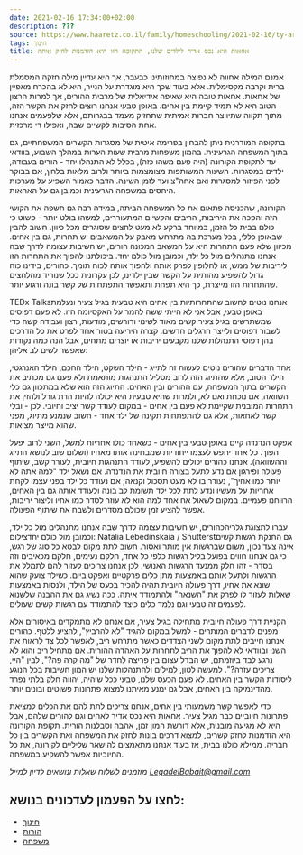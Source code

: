```yaml
---
date: 2021-02-16 17:34:00+02:00
description: ???
source: https://www.haaretz.co.il/family/homeschooling/2021-02-16/ty-article/.premium/0000017f-f8e2-ddde-abff-fce74f460000
tags: חינוך
title: אחאות היא נכס אדיר לילדים שלנו, התקופה הזו היא הזדמנות לחזק אותה
---
```


אמנם המילה אחווה לא נפוצה במחוזותינו כבעבר, אך היא עדיין מילה חזקה המסמלת ברית וקרבה מקסימלית. אלא בעוד שכך היא מוגדרת על הנייר, היא לא בהכרח מאפיין של אחאות. אחאות טובה היא שאיפה אידיאלית של מרבית ההורים, אך למרות הרצון הטוב היא לא תמיד קיימת בין אחים. באופן טבעי אנחנו רוצים לחזק את הקשר הזה, מתוך תקווה שתיווצר חברות אמיתית שתחזיק מעמד בבגרותם, אלא שלפעמים אנחנו אחת הסיבות לקשיים שבה, ואפילו די מרכזית. 

בתקופה המודרנית ניתן להבחין בפרימה איטית של מסגרות הקשרים המשפחתיים, גם בתוך המשפחה הגרעינית. בהמון משפחות מרבית שעות הערות במהלך השבוע, בוודאי עד לתקופת הקורונה (היה פעם משהו כזה), בכלל לא התנהלו יחד - הורים בעבודה, ילדים במסגרות. השעות המשותפות מצומצמות ביותר ולרוב מלאות בלחץ, אם בבוקר לפני הפיזור למסגרות ואם אחה"צ ועד לזמן השינה. הדבר כאמור השפיע על מערכות היחסים במשפחה הגרעינית וכמובן גם על האחאות.

הקורונה, שהכניסה פתאום את כל המשפחה הביתה, במידה רבה גם חשפה את הקושי הזה והפכה את היריבות, הריבים והקשיים המתעוררים, למשהו בולט יותר - פשוט כי כולם בבית כל הזמן, במיוחד ברקע לא מעט לחצים שסוגרים מכל כיוון. חשוב להבין שבאופן כללי, בכל מערכת בה מתרחש מאבק על המשאבים יש תחרות, גם בין אחים. מכיוון שלא פעם התחרות היא על המשאב המכונה הורים, יש חשיבות עצומה לדרך שבה אנחנו מתנהלים מול כל ילד, וכמובן מול כולם יחד. ביכולתנו להפוך את התחרות הזו ליריבות של ממש, או לחלופין לפרק אותה ולהפוך אותה לכוח תומך. כהורים, בידינו כוח גדול להשפיע מהותית על הקשר שבין ילדינו, לכן עקרונית ככל שנוריד מהלחצים שהתחרות הזו מייצרת, כך היא תפחת ותאפשר התפתחות של קשר בונה ורגוע יותר. 

 TEDx Talksאנחנו נוטים לחשוב שהתחרותיות בין אחים היא טבעית בגיל צעיר ונעלמת באופן טבעי, אבל אני לא הייתי ששה להמר על האקסיומה הזו. לא פעם דפוסים שמשתרשים בגיל צעיר קשים מאוד לשינוי ודורשים, מודעות, רצון ועבודה קשה כדי לשבור דפוסים ולייצר הרגלים חדשים. קצרה היריעה בטור אחד לפרט את כל הדרכים בהן דפוסי התנהלות שלנו מקבעים יריבות או יוצרים מתחים, אבל הנה כמה נקודות שאפשר לשים לב אליהן:

אחד הדברים שהורים נוטים לעשות זה לתייג - הילד השקט, הילד החכם, הילד האנרגטי, הילד הטוב, אלא שהתיוג הזה לרוב מסליל התנהגות מותאמת ולא פעם גם מכתיב את הקשרים בתוך המשפחה, עם ההורים ובין האחים. התיוג הזה הוא שלא במתכוון גם כלי השוואה, אם נוכחת ואם לא, ולמרות שהיא טבעית היא יכולה להיות הרת גורל ולהזין את התחרות המובנית שקיימת לא פעם בין אחים - במקום לעודד קשר יציב וחיובי. לכן - ובלי קשר לאחאות, אלא גם להתפתחות תקינה של ילד אחד - חשוב שנמנע מתיוג, מפני שהוא מייצר מציאות.

אפקט הנדנדה קיים באופן טבעי בין אחים - כשאחד כולו אחריות למשל, השני לרוב יפעל הפוך. כל אחד יחפש לעצמו ייחודיות שמבחינה אותו מאחיו (ושלום שוב לנושא התיוג וההשוואה). אנחנו כהורים יכולים להשפיע, לעודד התנהגות חיובית, לעורר קשב, שיתוף פעולה ופירגון אם נדע לתעל בצורה חיובית את הנדנדה. אם נשאל ילד "למה אתה לא יותר כמו אחיך", נעורר בו לא מעט תסכול וקנאה; אם נעודד כל ילד בפני עצמו לקחת אחריות על מעשיו ונדע לתת לכל ילד תשומת לב בונה ולעודד אותה גם בין האחים, הרווחנו פעמיים. במקום לשאול אח אחד למה הוא לא עוזר לסדר כמו אחיו וליצור יריבות, אפשר להציע זמן שכולם מסדרים ולשבח את שיתוף הפעולה. 

 עברו לתצוגת גלריהכהורים, יש חשיבות עצומה לדרך שבה אנחנו מתנהלים מול כל ילד, וכמובן מול כולם יחדצילום: Natalia Lebedinskaia / Shutterstגם החנקת רגשות קשים אינה צעד נכון, משום שברגשות אין מותר ואסור. חשוב לתת מקום לבטא כל סוג של רגש, כי גם אנחנו חווים בפועל בליל רגשות כלפי כל אחד, חלקם נעימים, חלקם מכאיבים וזה בסדר - זהו חלק ממנעד הרגשות האנושי. לכן אנחנו צריכים לעזור להם לתמלל את הרגשות ולתעל אותם באמצעות מתן כלים פרקטיים ואפקטיביים. כשילד צועק שהוא שונא את אחיו, דרך פעולה חיובית תהיה להכיר בכעס של הילד, ולנסות באמצעות שאלות לעזור לו לפרק את "השנאה" ולהתמודד איתה. ככה נשיג גם את ההבנה שלשנוא לפעמים זה טבעי וגם נלמד כלים כיצד להתמודד עם רגשות קשים שעולים.

הקניית דרך פעולה חיובית מתחילה בגיל צעיר, אם אנחנו לא מתמקדים באיסורים אלא מפנים לדברים המותרים - למשל במקום להגיד "לא להרביץ", להציע ללטף. כהורים אנחנו חייבים לתת מקום לשני הצדדים כאשר מתרחש ריב, לאפשר לכל צד לראות את השני ובוודאי לא להפוך את הריב לתחרות על האהדה ההורית. אם מתחיל ריב והוא לא נרגע לבד ביוזמתם, יש הבדל עצום בין פריצה לחדר של "מה קרה פה?", לבין "היי, צריכים עזרה?". למעשה לטון, למילים ולהתנהלות שלנו יש המון חשיבות בכל הנוגע ליסודות הקשר בין האחים. לא פעם הכעס שלנו, טבעי ככל שיהיה, יהווה חלק בלתי נפרד מהדינמיקה בין האחים, אבל גם ימנע מאיתנו למצוא פתרונות פשוטים ובונים יותר.

כדי לאפשר קשר משמעותי בין אחים, אנחנו צריכים לתת להם את הכלים למציאת פתרונות חיוביים כבר מגיל צעיר. אחאות היא נכס אדיר לאחים וגם להורים שלהם, אבל היא לא מגיעה מובנית, אלא דורשת המון זמן, אהבה וסבלנות הורית. תקופת הקורונה היא הזדמנות לחזק קשרים, למצוא דרכים בונות לחזק את המשפחה ואת הקשרים בין כל חבריה. ממילא כולנו בבית, אז בעוד אנחנו מתאמצים להישאר שליליים לקורונה, את כל החיוביות אפשר להשקיע במשפחה.

*מוזמנים לשלוח שאלות ונושאים לדיון למייל [LegadelBabait@gmail.com](mailto:LegadelBabait@gmail.com)*

לחצו על הפעמון לעדכונים בנושא:
------------------------------

* [חינוך](https://www.themarker.com/ty-tag/0000017f-da2f-d494-a17f-de2f87270000)
* [הורות](/ty-tag/parenthood-0000017f-da26-d938-a17f-fe2ebef50000)
* [משפחה](/ty-tag/family-0000017f-da26-d718-a5ff-faa66fb10000)